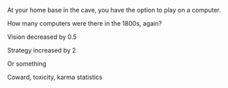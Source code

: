 At your home base in the cave, you have the option to play on a computer.

How many computers were there in the 1800s, again?

Vision decreased by 0.5

Strategy increased by 2

Or something


Coward, toxicity, karma statistics
